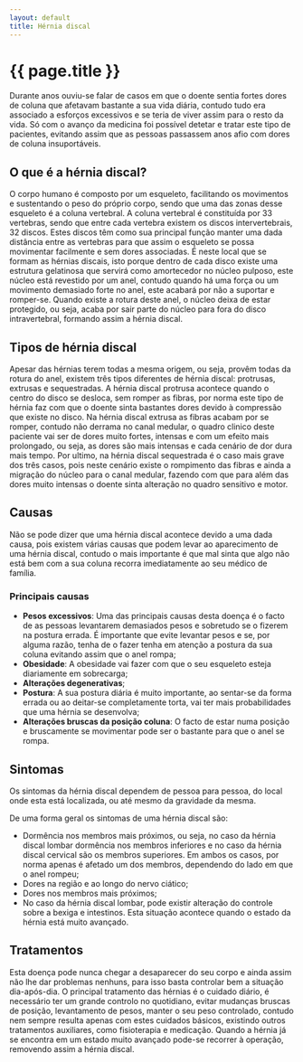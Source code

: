 ```yaml
---
layout: default
title: Hérnia discal
---
```


# {{ page.title }}

Durante anos ouviu-se falar de casos em que o doente sentia fortes dores de coluna que afetavam bastante a sua vida diária, contudo tudo era associado a esforços excessivos e se teria de viver assim para o resto da vida. Só com o avanço da medicina foi possível detetar e tratar este tipo de pacientes, evitando assim que as pessoas passassem anos afio com dores de coluna insuportáveis.

## O que é a hérnia discal?

O corpo humano é composto por um esqueleto, facilitando os movimentos e sustentando o peso do próprio corpo, sendo que uma das zonas desse esqueleto é a coluna vertebral. A coluna vertebral é constituída por 33 vertebras, sendo que entre cada vertebra existem os discos intervertebrais, 32 discos. Estes discos têm como sua principal função manter uma dada distância entre as vertebras para que assim o esqueleto se possa movimentar facilmente e sem dores associadas. É neste local que se formam as hérnias discais, isto porque dentro de cada disco existe uma estrutura gelatinosa que servirá como amortecedor no núcleo pulposo, este núcleo está revestido por um anel, contudo quando há uma força ou um movimento demasiado forte no anel, este acabará por não a suportar e romper-se. Quando existe a rotura deste anel, o núcleo deixa de estar protegido, ou seja, acaba por sair parte do núcleo para fora do disco intravertebral, formando assim a hérnia discal.

## Tipos de hérnia discal

Apesar das hérnias terem todas a mesma origem, ou seja, provêm todas da rotura do anel, existem três tipos diferentes de hérnia discal: protrusas, extrusas e sequestradas. A hérnia discal protrusa acontece quando o centro do disco se desloca, sem romper as fibras, por norma este tipo de hérnia faz com que o doente sinta bastantes dores devido à compressão que existe no disco. Na hérnia discal extrusa as fibras acabam por se romper, contudo não derrama no canal medular, o quadro clinico deste paciente vai ser de dores muito fortes, intensas e com um efeito mais prolongado, ou seja, as dores são mais intensas e cada cenário de dor dura mais tempo. Por ultimo, na hérnia discal sequestrada é o caso mais grave dos três casos, pois neste cenário existe o rompimento das fibras e ainda a migração do núcleo para o canal medular, fazendo com que para além das dores muito intensas o doente sinta alteração no quadro sensitivo e motor.

## Causas

Não se pode dizer que uma hérnia discal acontece devido a uma dada causa, pois existem várias causas que podem levar ao aparecimento de uma hérnia discal, contudo o mais importante é que mal sinta que algo não está bem com a sua coluna recorra imediatamente ao seu médico de família.

### Principais causas

* __Pesos excessivos__: Uma das principais causas desta doença é o facto de as pessoas levantarem demasiados pesos e sobretudo se o fizerem na postura errada. É importante que evite levantar pesos e se, por alguma razão, tenha de o fazer tenha em atenção a postura da sua coluna evitando assim que o anel rompa;
* __Obesidade__: A obesidade vai fazer com que o seu esqueleto esteja diariamente em sobrecarga;
* __Alterações degenerativas__;
* __Postura__: A sua postura diária é muito importante, ao sentar-se da forma errada ou ao deitar-se completamente torta, vai ter mais probabilidades que uma hérnia se desenvolva;
* __Alterações bruscas da posição coluna__: O facto de estar numa posição e bruscamente se movimentar pode ser o bastante para que o anel se rompa.

## Sintomas

Os sintomas da hérnia discal dependem de pessoa para pessoa, do local onde esta está localizada, ou até mesmo da gravidade da mesma.

De uma forma geral os sintomas de uma hérnia discal são:

* Dormência nos membros mais próximos, ou seja, no caso da hérnia discal lombar dormência nos membros inferiores e no caso da hérnia discal cervical são os membros superiores. Em ambos os casos, por norma apenas é afetado um dos membros, dependendo do lado em que o anel rompeu;
* Dores na região e ao longo do nervo ciático;
* Dores nos membros mais próximos;
* No caso da hérnia discal lombar, pode existir alteração do controle sobre a bexiga e intestinos. Esta situação acontece quando o estado da hérnia está muito avançado.

## Tratamentos

Esta doença pode nunca chegar a desaparecer do seu corpo e ainda assim não lhe dar problemas nenhuns, para isso basta controlar bem a situação dia-após-dia. O principal tratamento das hérnias é o cuidado diário, é necessário ter um grande controlo no quotidiano, evitar mudanças bruscas de posição, levantamento de pesos, manter o seu peso controlado, contudo nem sempre resulta apenas com estes cuidados básicos, existindo outros tratamentos auxiliares, como fisioterapia e medicação. Quando a hérnia já se encontra em um estado muito avançado pode-se recorrer à operação, removendo assim a hérnia discal.
